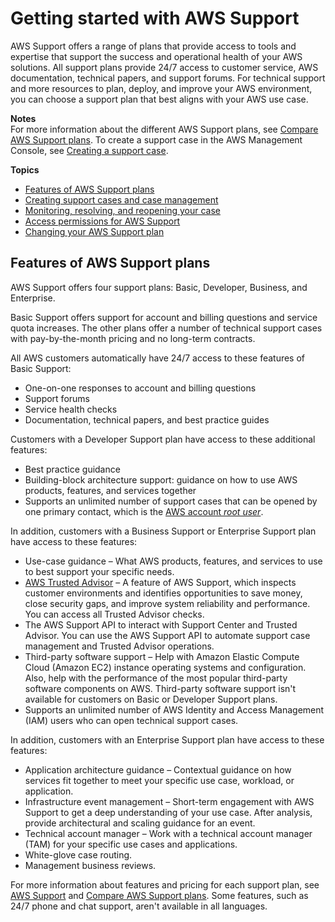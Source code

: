 # Getting started with AWS Support<a name="getting-started"></a>

AWS Support offers a range of plans that provide access to tools and expertise that support the success and operational health of your AWS solutions\. All support plans provide 24/7 access to customer service, AWS documentation, technical papers, and support forums\. For technical support and more resources to plan, deploy, and improve your AWS environment, you can choose a support plan that best aligns with your AWS use case\.

**Notes**  
For more information about the different AWS Support plans, see [Compare AWS Support plans](http://aws.amazon.com/premiumsupport/plans/)\.
To create a support case in the AWS Management Console, see [Creating a support case](case-management.md#creating-a-support-case)\.

**Topics**
+ [Features of AWS Support plans](#features)
+ [Creating support cases and case management](case-management.md)
+ [Monitoring, resolving, and reopening your case](monitoring-your-case.md)
+ [Access permissions for AWS Support](accessing-support.md)
+ [Changing your AWS Support plan](changing-support-plans.md)

## Features of AWS Support plans<a name="features"></a>

AWS Support offers four support plans: Basic, Developer, Business, and Enterprise\. 

Basic Support offers support for account and billing questions and service quota increases\. The other plans offer a number of technical support cases with pay\-by\-the\-month pricing and no long\-term contracts\.

All AWS customers automatically have 24/7 access to these features of Basic Support:
+ One\-on\-one responses to account and billing questions
+ Support forums
+ Service health checks
+ Documentation, technical papers, and best practice guides

Customers with a Developer Support plan have access to these additional features:
+ Best practice guidance
+ Building\-block architecture support: guidance on how to use AWS products, features, and services together
+ Supports an unlimited number of support cases that can be opened by one primary contact, which is the [AWS account *root user*](https://docs.aws.amazon.com/IAM/latest/UserGuide/id_root-user.html)\.

In addition, customers with a Business Support or Enterprise Support plan have access to these features:
+ Use\-case guidance – What AWS products, features, and services to use to best support your specific needs\.
+ [AWS Trusted Advisor](trusted-advisor.md) – A feature of AWS Support, which inspects customer environments and identifies opportunities to save money, close security gaps, and improve system reliability and performance\. You can access all Trusted Advisor checks\.
+ The AWS Support API to interact with Support Center and Trusted Advisor\. You can use the AWS Support API to automate support case management and Trusted Advisor operations\.
+ Third\-party software support – Help with Amazon Elastic Compute Cloud \(Amazon EC2\) instance operating systems and configuration\. Also, help with the performance of the most popular third\-party software components on AWS\. Third\-party software support isn't available for customers on Basic or Developer Support plans\.
+ Supports an unlimited number of AWS Identity and Access Management \(IAM\) users who can open technical support cases\.

In addition, customers with an Enterprise Support plan have access to these features:
+ Application architecture guidance – Contextual guidance on how services fit together to meet your specific use case, workload, or application\.
+ Infrastructure event management – Short\-term engagement with AWS Support to get a deep understanding of your use case\. After analysis, provide architectural and scaling guidance for an event\.
+ Technical account manager – Work with a technical account manager \(TAM\) for your specific use cases and applications\.
+ White\-glove case routing\.
+ Management business reviews\.

For more information about features and pricing for each support plan, see [AWS Support](https://aws.amazon.com/premiumsupport/) and [Compare AWS Support plans](http://aws.amazon.com/premiumsupport/plans/)\. Some features, such as 24/7 phone and chat support, aren't available in all languages\.